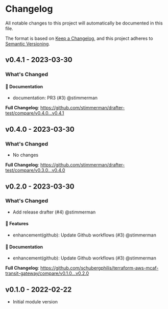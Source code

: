 # Changelog

All notable changes to this project will automatically be documented in this file.

The format is based on [Keep a Changelog](https://keepachangelog.com/en/1.0.0/),
and this project adheres to [Semantic Versioning](https://semver.org/spec/v2.0.0.html).

## v0.4.1 - 2023-03-30

### What's Changed

#### 📖 Documentation

- documentation: PR3 (#3) @stimmerman

**Full Changelog**: https://github.com/stimmerman/drafter-test/compare/v0.4.0...v0.4.1

## v0.4.0 - 2023-03-30

### What's Changed

- No changes

**Full Changelog**: https://github.com/stimmerman/drafter-test/compare/v0.3.0...v0.4.0

## v0.2.0 - 2023-03-30

### What's Changed

- Add release drafter (#4) @stimmerman

#### 🚀 Features

- enhancement(github): Update Github workflows (#3) @stimmerman

#### 📖 Documentation

- enhancement(github): Update Github workflows (#3) @stimmerman

**Full Changelog**: https://github.com/schubergphilis/terraform-aws-mcaf-transit-gateway/compare/v0.1.0...v0.2.0

## v0.1.0 - 2022-02-22

- Initial module version
